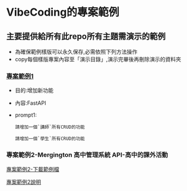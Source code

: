 # VibeCoding的專案範例
## 主要提供給所有此repo所有主題需演示的範例

- 為確保範例樣版可以永久保存,必需依照下列方法操作
- copy每個樣版專案內容至「演示目錄」,演示完畢後再刪除演示的資料夾


### [專案範例1](./專案範例1)

- 目的:增加新功能
- 內容:FastAPI
- prompt1:

	```prompt
	請增加一個`講師`所有CRUD的功能
	```
	
	```prompt
	請增加一個`學生`所有CRUD的功能
	```
	
### 專案範例2-Mergington 高中管理系統 API-高中的課外活動

[專案範例2-下載範例檔](./專案範例2)

[專案範例2說明](./專案範例2操作流程.md)
	





